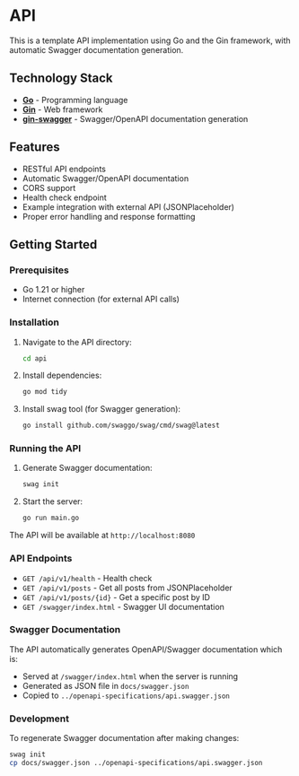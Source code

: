 # API

This is a template API implementation using Go and the Gin framework, with automatic Swagger documentation generation.

## Technology Stack

- **[Go](https://go.dev/)** - Programming language
- **[Gin](https://gin-gonic.com/)** - Web framework
- **[gin-swagger](https://github.com/swaggo/gin-swagger)** - Swagger/OpenAPI documentation generation

## Features

- RESTful API endpoints
- Automatic Swagger/OpenAPI documentation
- CORS support
- Health check endpoint
- Example integration with external API (JSONPlaceholder)
- Proper error handling and response formatting

## Getting Started

### Prerequisites

- Go 1.21 or higher
- Internet connection (for external API calls)

### Installation

1. Navigate to the API directory:
   ```bash
   cd api
   ```

2. Install dependencies:
   ```bash
   go mod tidy
   ```

3. Install swag tool (for Swagger generation):
   ```bash
   go install github.com/swaggo/swag/cmd/swag@latest
   ```

### Running the API

1. Generate Swagger documentation:
   ```bash
   swag init
   ```

2. Start the server:
   ```bash
   go run main.go
   ```

The API will be available at `http://localhost:8080`

### API Endpoints

- `GET /api/v1/health` - Health check
- `GET /api/v1/posts` - Get all posts from JSONPlaceholder
- `GET /api/v1/posts/{id}` - Get a specific post by ID
- `GET /swagger/index.html` - Swagger UI documentation

### Swagger Documentation

The API automatically generates OpenAPI/Swagger documentation which is:
- Served at `/swagger/index.html` when the server is running
- Generated as JSON file in `docs/swagger.json`
- Copied to `../openapi-specifications/api.swagger.json`

### Development

To regenerate Swagger documentation after making changes:
```bash
swag init
cp docs/swagger.json ../openapi-specifications/api.swagger.json
```
